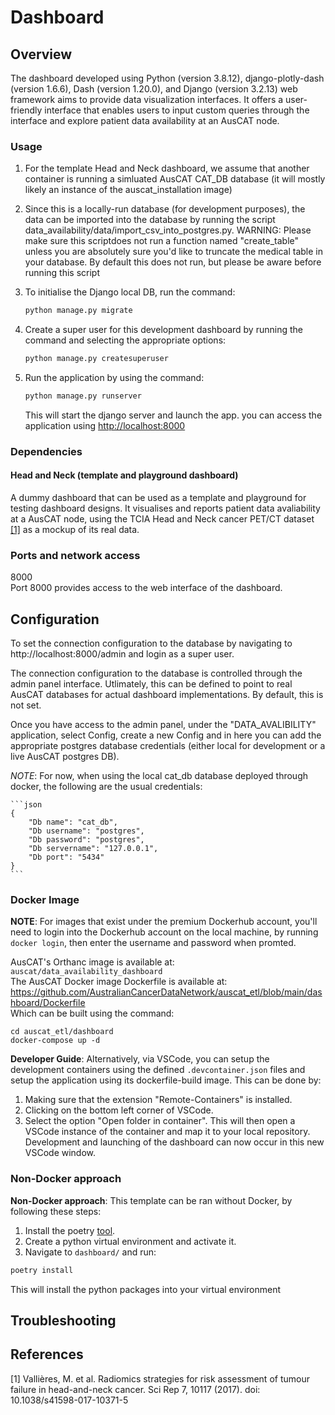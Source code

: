 # Dashboard

## Overview
The dashboard developed using Python (version 3.8.12), django-plotly-dash (version 1.6.6), Dash (version 1.20.0), and Django (version 3.2.13) web framework aims to provide data visualization interfaces. It offers a user-friendly interface that enables users to input custom queries through the interface and explore patient data availability at an AusCAT node. 

### Usage
1.  For the template Head and Neck dashboard, we assume that another container is running a simluated AusCAT CAT_DB database (it will mostly likely an instance of the auscat_installation image)

2. Since this is a locally-run database (for development purposes), the data can be imported into the database by running the script data_availability/data/import_csv_into_postgres.py. WARNING: Please make sure this scriptdoes not run a function named "create_table" unless you are absolutely sure you'd like to truncate the medical table in your database. By default this does not run, but please be aware before running this script

3. To initialise the Django local DB, run the command:
    ```bash
    python manage.py migrate
    ```

4. Create a super user for this development dashboard by running the command and selecting the appropriate options:
    ```bash
    python manage.py createsuperuser
    ```

5. Run the application by using the command:
    ```bash
    python manage.py runserver
    ```
    This will start the django server and launch the app. you can access the application using [http://localhost:8000](http://localhost:8000)
### Dependencies
#### Head and Neck (template and playground dashboard)
A dummy dashboard that can be used as a template and playground for testing dashboard designs. It visualises and reports patient data avaliability at a AusCAT node, using the TCIA Head and Neck cancer PET/CT dataset [[1]](#1) as a mockup of its real data.

### Ports and network access
8000 <br>
Port 8000 provides access to the web interface of the dashboard.

## Configuration 
To set the connection configuration to the database by navigating to http://localhost:8000/admin and login as a super user. <br>

The connection configuration to the database is controlled through the admin panel interface. Utlimately, this can be defined to point to real AusCAT databases for actual dashboard implementations. By default, this is not set. <br>

Once you have access to the admin panel, under the "DATA_AVALIBILITY" application, select Config, create a new Config and in here you can add the appropriate postgres database credentials (either local for development or a live AusCAT postgres DB). <br>

*NOTE*: For now, when using the local cat_db database deployed through docker, the following are the usual credentials:
    
    ```json
    {
        "Db name": "cat_db",
        "Db username": "postgres",
        "Db password": "postgres",
        "Db servername": "127.0.0.1",
        "Db port": "5434"
    }
    ```

### Docker Image
**NOTE**: For images that exist under the premium Dockerhub account, you'll need to login into the Dockerhub account on the local machine, by running `docker login`, then enter the username and password when promted.

AusCAT's Orthanc image is available at: ```auscat/data_availability_dashboard``` <br>
The AusCAT Docker image Dockerfile is available at: https://github.com/AustralianCancerDataNetwork/auscat_etl/blob/main/dashboard/Dockerfile <br>
Which can be built using the command: 
```
cd auscat_etl/dashboard
docker-compose up -d
```

**Developer Guide**:
Alternatively, via VSCode, you can setup the development containers using the defined `.devcontainer.json` files and setup the application using its dockerfile-build image. This can be done by:
1. Making sure that the extension "Remote-Containers" is installed.
2. Clicking on the bottom left corner of VSCode.
3. Select the option "Open folder in container". This will then open a VSCode instance of the container and map it to your local repository. Development and launching of the dashboard can now occur in this new VSCode window.

### Non-Docker approach
**Non-Docker approach**: This template can be ran without Docker, by following these steps:

1. Install the poetry [tool](https://python-poetry.org/docs/).
2. Create a python virtual environment and activate it.
3. Navigate to `dashboard/` and run:

```bash
poetry install
```
This will install the python packages into your virtual environment

## Troubleshooting

## References
<a id="1">[1]</a> 
Vallières, M. et al. Radiomics strategies for risk assessment of tumour failure in head-and-neck cancer.
Sci Rep 7, 10117 (2017). doi: 10.1038/s41598-017-10371-5

